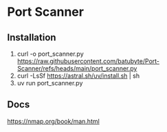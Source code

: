 # Port Scanner

## Installation
1. curl -o port_scanner.py https://raw.githubusercontent.com/batubyte/Port-Scanner/refs/heads/main/port_scanner.py
2. curl -LsSf https://astral.sh/uv/install.sh | sh
3. uv run port_scanner.py

## Docs
https://nmap.org/book/man.html
